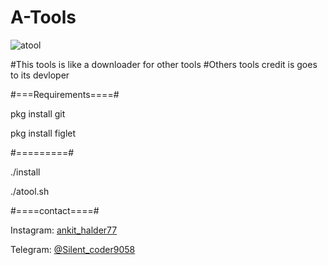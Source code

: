 # A-Tools
 ![atool](https://user-images.githubusercontent.com/112043813/200635843-efa3212c-067b-4a69-8566-d0ad24217826.PNG)

#This tools is like a downloader for other tools 
#Others tools credit is goes to its devloper

#===Requirements====#

pkg install git

pkg install figlet

#=========#

./install

./atool.sh


#====contact====#

Instagram: [ankit_halder77](https://www.instagram.com/ankit_halder77/)

Telegram: [@Silent_coder9058](https://t.me/Green_Hat_Hacker3301)
